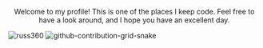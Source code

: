 <p align="center"> 
  Welcome to my profile! This is one of the places I keep code. Feel free to have a look around, and I hope you have an excellent day.
</p>

![russ360](https://user-images.githubusercontent.com/85079092/155898342-6174b7ed-1a3e-4740-8f31-52554ebb259d.png)
![github-contribution-grid-snake](https://user-images.githubusercontent.com/85079092/155672511-5231d8b6-37a5-4cbf-92a1-571c8d2962f4.svg)

